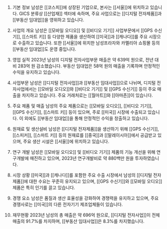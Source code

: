 1. 기본 정보
남성은 [[코스피]]에 상장된 기업으로, 본사는 [[서울]]에 위치하고 있습니다. GICS 분류상 [[산업재]] 섹터에 속하며, 주요 사업으로는 [[디지털 전자제품]]과 [[부동산 임대업]]을 영위하고 있습니다.

2. 사업의 개요
남성은 [[모바일 오디오]] 및 [[비디오 기기]] 사업부문에서 [[GPS 수신기]], [[스마트 키]] 등 다양한 제품을 생산하여 [[미국]]과 [[캐나다]]를 주요 시장으로 수출하고 있습니다. 또한 [[서울]]에 위치한 남성프라자와 카멜리아 쇼핑몰 등의 [[부동산 임대업]]도 운영 중입니다.

3. 영업 실적
2023년 남성의 디지털 전자사업부문 매출은 약 639억 원으로, 전년 대비 283억 원 감소했습니다. 부동산 임대업은 58억 원의 매출을 기록하며 안정적인 수익을 유지하고 있습니다.

4. 사업부문
남성은 [[디지털 전자사업]]과 [[부동산 임대사업]]으로 나뉘며, 디지털 전자사업에서는 [[모바일 오디오]]와 [[비디오 기기]] 및 [[GPS 수신기]] 등이 주요 매출을 차지하고 있습니다. 주요 거래처로는 [[월마트]]와 [[아마존]]이 있습니다.

5. 주요 제품 및 매출
남성의 주요 제품으로는 [[모바일 오디오]], [[비디오 기기]], [[GPS 수신기]], [[스마트 키]] 등이 있으며, 주로 [[미국]] 시장에 수출되고 있습니다. 이 외에도 [[부동산 임대업]]을 통해 안정적인 수익을 창출하고 있습니다.

6. 원재료 및 생산설비
남성은 [[디지털 전자제품]]을 생산하기 위해 [[GPS 수신기]], [[스피커]], [[스마트 키]] 등의 원재료를 [[중국]]과 [[말레이시아]]에서 공급받고 있으며, 주요 생산 시설은 [[서울]]에 위치하고 있습니다.

7. 연구 개발
남성은 [[모바일 오디오]] 및 [[비디오 기기]] 제품의 기능 개선을 위해 연구개발에 매진하고 있으며, 2023년 연구개발비로 약 880백만 원을 투자하였습니다.

8. 시장 상황
[[미국]]과 [[캐나다]]를 포함한 주요 수출 시장에서 남성의 [[디지털 전자제품]]에 대한 수요는 꾸준히 유지되고 있으며, [[GPS 수신기]]와 [[모바일 오디오]] 제품은 특히 인기를 끌고 있습니다.

9. 경쟁 요소
남성은 품질과 생산 효율성을 강화하여 경쟁력을 유지하고 있으며, 주요 경쟁사로는 [[미국]]의 다른 전자기기 제조업체들이 있습니다.

10. 재무현황
2023년 남성의 총 매출은 약 696억 원으로, [[디지털 전자사업]]이 전체 매출의 91.7%를 차지하며, [[부동산 임대사업]]은 8.3%를 차지했습니다.
